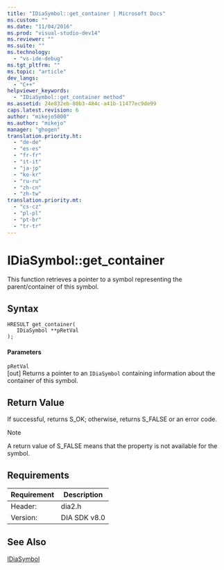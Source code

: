 ```yaml
---
title: "IDiaSymbol::get_container | Microsoft Docs"
ms.custom: ""
ms.date: "11/04/2016"
ms.prod: "visual-studio-dev14"
ms.reviewer: ""
ms.suite: ""
ms.technology: 
  - "vs-ide-debug"
ms.tgt_pltfrm: ""
ms.topic: "article"
dev_langs: 
  - "C++"
helpviewer_keywords: 
  - "IDiaSymbol::get_container method"
ms.assetid: 24e832eb-80b3-484c-a41b-11477ec9de99
caps.latest.revision: 6
author: "mikejo5000"
ms.author: "mikejo"
manager: "ghogen"
translation.priority.ht: 
  - "de-de"
  - "es-es"
  - "fr-fr"
  - "it-it"
  - "ja-jp"
  - "ko-kr"
  - "ru-ru"
  - "zh-cn"
  - "zh-tw"
translation.priority.mt: 
  - "cs-cz"
  - "pl-pl"
  - "pt-br"
  - "tr-tr"
---
```

# IDiaSymbol::get_container
This function retrieves a pointer to a symbol representing the parent/container of this symbol.  
  
## Syntax  
  
```cpp#  
HRESULT get_container(  
   IDiaSymbol **pRetVal  
);  
```  
  
#### Parameters  
 `pRetVal`  
 [out] Returns a pointer to an `IDiaSymbol` containing information about the container of this symbol.  
  
## Return Value  
 If successful, returns S_OK; otherwise, returns S_FALSE or an error code.  
  
> [!NOTE]
>  A return value of S_FALSE means that the property is not available for the symbol.  
  
## Requirements  
  
|Requirement|Description|  
|-----------------|-----------------|  
|Header:|dia2.h|  
|Version:|DIA SDK v8.0|  
  
## See Also  
 [IDiaSymbol](../../debugger/debug-interface-access/idiasymbol.md)